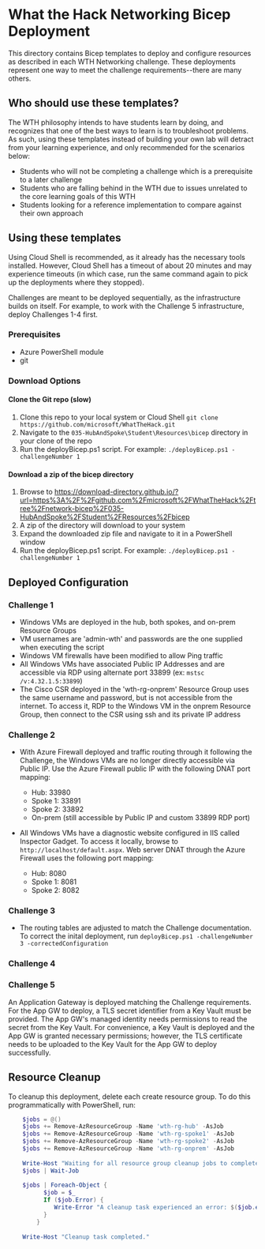 # What the Hack Networking Bicep Deployment

This directory contains Bicep templates to deploy and configure resources as described in each WTH Networking challenge. These deployments represent one way to meet the challenge requirements--there are many others.

## Who should use these templates?

The WTH philosophy intends to have students learn by doing, and recognizes that one of the best ways to learn is to troubleshoot problems. As such, using these templates instead of building your own lab will detract from your learning experience, and only recommended for the scenarios below: 

- Students who will not be completing a challenge which is a prerequisite to a later challenge
- Students who are falling behind in the WTH due to issues unrelated to the core learning goals of this WTH
- Students looking for a reference implementation to compare against their own approach

## Using these templates

Using Cloud Shell is recommended, as it already has the necessary tools installed. However, Cloud Shell has a timeout of about 20 minutes and may experience timeouts (in which case, run the same command again to pick up the deployments where they stopped).

Challenges are meant to be deployed sequentially, as the infrastructure builds on itself. For example, to work with the Challenge 5 infrastructure, deploy Challenges 1-4 first. 

### Prerequisites

- Azure PowerShell module
- git

### Download Options

#### Clone the Git repo (slow)

1. Clone this repo to your local system or Cloud Shell
   `git clone https://github.com/microsoft/WhatTheHack.git`
1. Navigate to the `035-HubAndSpoke\Student\Resources\bicep` directory in your clone of the repo
1. Run the deployBicep.ps1 script. For example:
   `./deployBicep.ps1 -challengeNumber 1`

#### Download a zip of the bicep directory

1. Browse to https://download-directory.github.io/?url=https%3A%2F%2Fgithub.com%2Fmicrosoft%2FWhatTheHack%2Ftree%2Fnetwork-bicep%2F035-HubAndSpoke%2FStudent%2FResources%2Fbicep
1. A zip of the directory will download to your system
1. Expand the downloaded zip file and navigate to it in a PowerShell window
1. Run the deployBicep.ps1 script. For example:
   `./deployBicep.ps1 -challengeNumber 1`

## Deployed Configuration

### Challenge 1

- Windows VMs are deployed in the hub, both spokes, and on-prem Resource Groups
- VM usernames are 'admin-wth' and passwords are the one supplied when executing the script
- Windows VM firewalls have been modified to allow Ping traffic
- All Windows VMs have associated Public IP Addresses and are accessible via RDP using alternate port 33899 (ex: `mstsc /v:4.32.1.5:33899`)
- The Cisco CSR deployed in the 'wth-rg-onprem' Resource Group uses the same username and password, but is not accessible from the internet. To access it, RDP to the Windows VM in the onprem Resource Group, then connect to the CSR using ssh and its private IP address

### Challenge 2

- With Azure Firewall deployed and traffic routing through it following the Challenge, the Windows VMs are no longer directly accessible via Public IP. Use the Azure Firewall public IP with the following DNAT port mapping:
  - Hub: 33980
  - Spoke 1: 33891
  - Spoke 2: 33892
  - On-prem (still accessible by Public IP and custom 33899 RDP port)

- All Windows VMs have a diagnostic website configured in IIS called Inspector Gadget. To access it locally, browse to `http://localhost/default.aspx`. Web server DNAT through the Azure Firewall uses the following port mapping:

  - Hub: 8080
  - Spoke 1: 8081
  - Spoke 2: 8082

### Challenge 3

- The routing tables are adjusted to match the Challenge documentation. To correct the inital deployment, run `deployBicep.ps1 -challengeNumber 3 -correctedConfiguration`

### Challenge 4

### Challenge 5

An Application Gateway is deployed matching the Challenge requirements. For the App GW to deploy, a TLS secret identifier from a Key Vault must be provided. The App GW's managed identity needs permissions to read the secret from the Key Vault. For convenience,
a Key Vault is deployed and the App GW is granted necessary permissions; however, the TLS certificate needs to be uploaded to the Key Vault for the App GW to deploy successfully. 

## Resource Cleanup

To cleanup this deployment, delete each create resource group. To do this programmatically with PowerShell, run:

```powershell
    $jobs = @()
    $jobs += Remove-AzResourceGroup -Name 'wth-rg-hub' -AsJob
    $jobs += Remove-AzResourceGroup -Name 'wth-rg-spoke1' -AsJob
    $jobs += Remove-AzResourceGroup -Name 'wth-rg-spoke2' -AsJob
    $jobs += Remove-AzResourceGroup -Name 'wth-rg-onprem' -AsJob
    
    Write-Host "Waiting for all resource group cleanup jobs to complete..."
    $jobs | Wait-Job
    
    $jobs | Foreach-Object {
          $job = $_
          If ($job.Error) {
             Write-Error "A cleanup task experienced an error: $($job.error)"
          }
        }
    
    Write-Host "Cleanup task completed."
```
